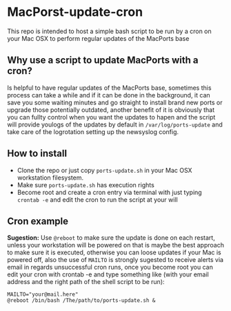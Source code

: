 # MacPorst-update-cron

This repo is intended to host a simple bash script to be run by a cron on your Mac OSX to perform regular updates of the MacPorts base

## Why use a script to update MacPorts with a cron?

Is helpful to have regular updates of the MacPorts base, sometimes this process can take a while and if it can be done in the background, it can save you some waiting minutes and go straight to install brand new ports or upgrade those potentially outdated, another benefit of it is obviously that you can fullty control when you want the updates to hapen and the script will provide youlogs of the updates by default in `/var/log/ports-update` and take care of the logrotation setting up the newsyslog config.


## How to install

* Clone the repo or just copy `ports-update.sh` in your Mac OSX workstation filesystem.
* Make sure `ports-update.sh` has execution rights
* Become root and create a cron entry via terminal with just typing `crontab -e` and edit the cron to run the script at your will 

## Cron example

**Sugestion:** Use `@reboot` to make sure the update is done on each restart, unless your workstation will be powered on that is maybe the best approach to make sure it is executed, otherwise you can loose updates if your Mac is powered off, also the use of `MAILTO` is strongly sugested to receive alerts via email in regards unsuccessful cron runs, once you become root you can edit your cron with crontab -e and type something like (with your email address and the right path of the shell script to be run):

```
MAILTO="your@mail.here"
@reboot /bin/bash /The/path/to/ports-update.sh &
```
